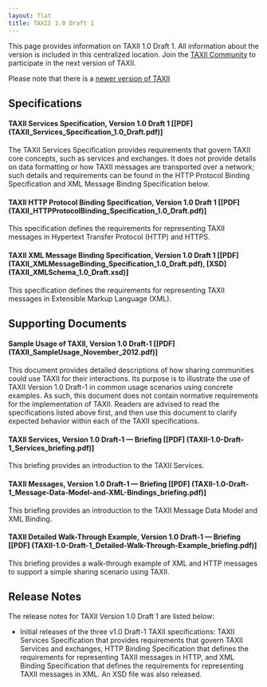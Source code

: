 ```yaml
---
layout: flat
title: TAXII 1.0 Draft 1
---
```


This page provides information on TAXII 1.0 Draft 1. All information about the version is included 
in this centralized location. Join the [TAXII Community](https://www.oasis-open.org/committees/tc_home.php?wg_abbrev=cti) to participate in the next version of TAXII.

Please note that there is a [newer version of TAXII](/releases/current/)

## Specifications

#### TAXII Services Specification, Version 1.0 Draft 1 [[PDF] (TAXII_Services_Specification_1.0_Draft.pdf)]
The TAXII Services Specification provides requirements that govern TAXII core concepts, such as services and exchanges. 
It does not provide details on data formatting or how TAXII messages are transported over a network; such details and 
requirements can be found in the HTTP Protocol Binding Specification and XML Message Binding Specification below.

#### TAXII HTTP Protocol Binding Specification, Version 1.0 Draft 1 [[PDF] (TAXII_HTTPProtocolBinding_Specification_1.0_Draft.pdf)]
This specification defines the requirements for representing TAXII messages in Hypertext Transfer Protocol (HTTP) and HTTPS.

#### TAXII XML Message Binding Specification, Version 1.0 Draft 1 [[PDF] (TAXII_XMLMessageBinding_Specification_1.0_Draft.pdf), [XSD] (TAXII_XMLSchema_1.0_Draft.xsd)]
This specification defines the requirements for representing TAXII messages in Extensible Markup Language (XML).

## Supporting Documents
#### Sample Usage of TAXII, Version 1.0 Draft-1 [[PDF] (TAXII_SampleUsage_November_2012.pdf)]
This document provides detailed descriptions of how sharing communities could use TAXII for their interactions. Its purpose is to illustrate the use of TAXII Version 1.0 Draft-1 in common usage scenarios using concrete examples. As such, this document does not contain normative requirements for the implementation of TAXII. Readers are advised to read the specifications listed above first, and then use this document to clarify expected behavior within each of the TAXII specifications.

#### TAXII Services, Version 1.0 Draft-1 — Briefing [[PDF] (TAXII-1.0-Draft-1_Services_briefing.pdf)]
This briefing provides an introduction to the TAXII Services.

#### TAXII Messages, Version 1.0 Draft-1 — Briefing [[PDF] (TAXII-1.0-Draft-1_Message-Data-Model-and-XML-Bindings_briefing.pdf)]
This briefing provides an introduction to the TAXII Message Data Model and XML Binding.

#### TAXII Detailed Walk-Through Example, Version 1.0 Draft-1 — Briefing [[PDF] (TAXII-1.0-Draft-1_Detailed-Walk-Through-Example_briefing.pdf)]
This briefing provides a walk-through example of XML and HTTP messages to support a simple sharing scenario using TAXII.

## Release Notes
The release notes for TAXII Version 1.0 Draft 1 are listed below:

* Initial releases of the three v1.0 Draft-1 TAXII specifications: TAXII Services Specification that provides requirements that govern TAXII Services and exchanges, HTTP Binding Specification that defines the requirements for representing TAXII messages in HTTP, and XML Binding Specification that defines the requirements for representing TAXII messages in XML. An XSD file was also released.
